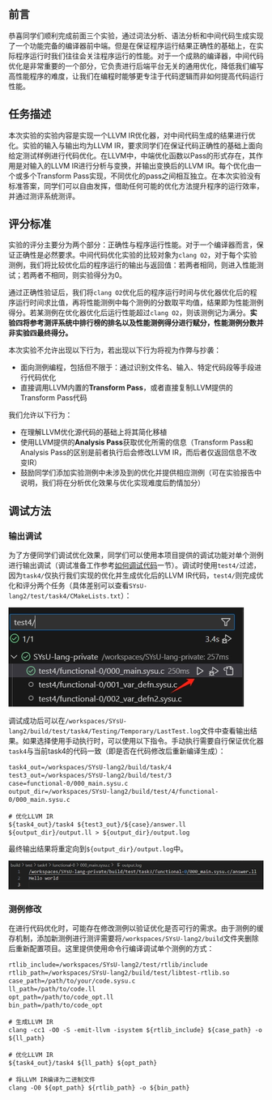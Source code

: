 ## 前言

恭喜同学们顺利完成前面三个实验，通过词法分析、语法分析和中间代码生成实现了一个功能完备的编译器前中端。但是在保证程序运行结果正确性的基础上，在实际程序运行时我们往往会关注程序运行的性能。对于一个成熟的编译器，中间代码优化是非常重要的一个部分，它负责进行后端平台无关的通用优化，降低我们编写高性能程序的难度，让我们在编程时能够更专注于代码逻辑而非如何提高代码运行性能。

## 任务描述

本次实验的实验内容是实现一个LLVM IR优化器，对中间代码生成的结果进行优化。实验的输入与输出均为LLVM IR，要求同学们在保证代码正确性的基础上面向给定测试样例进行代码优化。在LLVM中，中端优化函数以Pass的形式存在，其作用是对输入的LLVM IR进行分析与变换，并输出变换后的LLVM IR。每个优化由一个或多个Transform Pass实现，不同优化的pass之间相互独立。在本次实验没有标准答案，同学们可以自由发挥，借助任何可能的优化方法提升程序的运行效率，并通过测评系统测评。

## 评分标准

实验的评分主要分为两个部分：正确性与程序运行性能。对于一个编译器而言，保证正确性是必然要求。中间代码优化实验的比较对象为`clang O2`，对于每个实验测例，我们将比较优化后的程序运行的输出与返回值：若两者相同，则进入性能测试；若两者不相同，则实验得分为0。

通过正确性验证后，我们将`clang O2`优化后的程序运行时间与优化器优化后的程序运行时间求比值，再将性能测例中每个测例的分数取平均值，结果即为性能测例得分。若某测例在优化器优化后运行性能超过`clang O2`，则该测例记为满分。**实验四将参考测评系统中排行榜的排名以及性能测例得分进行赋分，性能测例分数并非实验四最终得分。**

本次实验不允许出现以下行为，若出现以下行为将视为作弊与抄袭：

* 面向测例编程，包括但不限于：通过识别文件名、输入、特定代码段等手段进行代码优化
* 直接调用LLVM内置的**Transform Pass**，或者直接复制LLVM提供的Transform Pass代码

我们允许以下行为：

* 在理解LLVM优化源代码的基础上将其简化移植
* 使用LLVM提供的**Analysis Pass**获取优化所需的信息（Transform Pass和Analysis Pass的区别是前者执行后会修改LLVM IR，而后者仅返回信息不改变IR）
* 鼓励同学们添加实验测例中未涉及到的优化并提供相应测例（可在实验报告中说明，我们将在分析优化效果与优化实现难度后酌情加分）

## 调试方法

### 输出调试

为了方便同学们调试优化效果，同学们可以使用本项目提供的调试功能对单个测例进行输出调试（调试准备工作参考[如何调试代码](../introduction/howtouse.md#如何调试代码)一节）。调试时使用`test4/`过滤，因为`task4/`仅执行我们实现的优化并生成优化后的LLVM IR代码，`test4/`则完成优化和评分两个任务（具体差别可以查看`SYsU-lang2/test/task4/CMakeLists.txt`）：

![](../images/task4/task4_testing.png)

调试成功后可以在`/workspaces/SYsU-lang2/build/test/task4/Testing/Temporary/LastTest.log`文件中查看输出结果。如果选择使用手动执行时，可以使用以下指令。手动执行需要自行保证优化器`task4`与当前task4的代码一致（即是否在代码修改后重新编译生成）：

```shell
task4_out=/workspaces/SYsU-lang2/build/task/4
test3_out=/workspaces/SYsU-lang2/build/test/3
case=functional-0/000_main.sysu.c
output_dir=/workspaces/SYsU-lang2/build/test/4/functional-0/000_main.sysu.c

# 优化LLVM IR
${task4_out}/task4 ${test3_out}/${case}/answer.ll ${output_dir}/output.ll > ${output_dir}/output.log
```

最终输出结果将重定向到`${output_dir}/output.log`中。

![](../images/task4/task4_output.png)

### 测例修改

在进行代码优化时，可能存在修改测例以验证优化是否可行的需求。由于测例的缓存机制，添加新测例进行测评需要将`/workspaces/SYsU-lang2/build`文件夹删除后重新配置项目。这里提供使用命令行编译调试单个测例的方式：

```shell
rtlib_include=/workspaces/SYsU-lang2/test/rtlib/include
rtlib_path=/workspaces/SYsU-lang2/build/test/libtest-rtlib.so
case_path=/path/to/your/code.sysu.c
ll_path=/path/to/code.ll
opt_path=/path/to/code_opt.ll
bin_path=/path/to/code_opt

# 生成LLVM IR
clang -cc1 -O0 -S -emit-llvm -isystem ${rtlib_include} ${case_path} -o ${ll_path}

# 优化LLVM IR
${task4_out}/task4 ${ll_path} ${opt_path}

# 将LLVM IR编译为二进制文件
clang -O0 ${opt_path} ${rtlib_path} -o ${bin_path}
```
